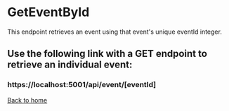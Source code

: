 # GetEventById

This endpoint retrieves an event using that event's unique eventId integer.

## Use the following link with a GET endpoint to retrieve an individual event:
### https://localhost:5001/api/event/[eventId]

[Back to home](../../README.md)
